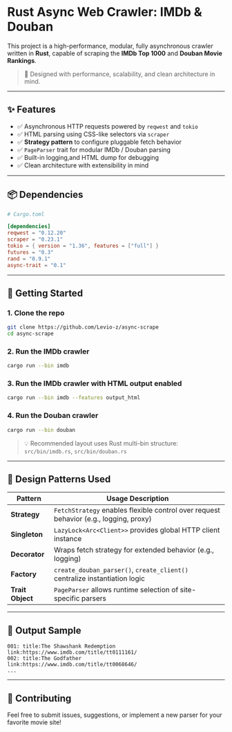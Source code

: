 # Rust Async Web Crawler: IMDb & Douban

This project is a high-performance, modular, fully asynchronous crawler written in **Rust**, capable of scraping the **IMDb Top 1000** and **Douban Movie Rankings**.

> 🚀 Designed with performance, scalability, and clean architecture in mind.

---

## ✨ Features

- ✅ Asynchronous HTTP requests powered by `reqwest` and `tokio`
- ✅ HTML parsing using CSS-like selectors via `scraper`
- ✅ **Strategy pattern** to configure pluggable fetch behavior
- ✅ `PageParser` trait for modular IMDb / Douban parsing
- ✅ Built-in logging,and HTML dump for debugging
- ✅ Clean architecture with extensibility in mind

---

## 📦 Dependencies

```toml
# Cargo.toml

[dependencies]
reqwest = "0.12.20"
scraper = "0.23.1"
tokio = { version = "1.36", features = ["full"] }
futures = "0.3"
rand = "0.9.1"
async-trait = "0.1"
```

---

## 🚀 Getting Started

### 1. Clone the repo

```bash
git clone https://github.com/Levio-z/async-scrape
cd async-scrape
```

### 2. Run the IMDb crawler

```bash
cargo run --bin imdb
```
### 3. Run the IMDb crawler with HTML output enabled
```bash
cargo run --bin imdb --features output_html

```

### 4. Run the Douban crawler

```bash
cargo run --bin douban
```

> 💡 Recommended layout uses Rust multi-bin structure: `src/bin/imdb.rs`, `src/bin/douban.rs`

---

## 🧠 Design Patterns Used

| Pattern         | Usage Description                                                                 |
|----------------|-------------------------------------------------------------------------------------|
| **Strategy**    | `FetchStrategy` enables flexible control over request behavior (e.g., logging, proxy) |
| **Singleton**   | `LazyLock<Arc<Client>>` provides global HTTP client instance                        |
| **Decorator**   | Wraps fetch strategy for extended behavior (e.g., logging)                          |
| **Factory**     | `create_douban_parser()`, `create_client()` centralize instantiation logic          |
| **Trait Object**| `PageParser` allows runtime selection of site-specific parsers                      |

---

## 📌 Output Sample

```text
001: title:The Shawshank Redemption                link:https://www.imdb.com/title/tt0111161/
002: title:The Godfather                           link:https://www.imdb.com/title/tt0068646/
...
```

---

## 🤝 Contributing

Feel free to submit issues, suggestions, or implement a new parser for your favorite movie site!
